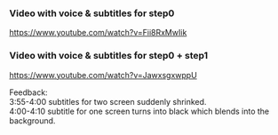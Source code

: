 ### Video with voice & subtitles for step0
https://www.youtube.com/watch?v=Fii8RxMwIik

### Video with voice & subtitles for step0 + step1
https://www.youtube.com/watch?v=JawxsgxwppU

Feedback:  
3:55-4:00 subtitles for two screen suddenly shrinked.   
4:00-4:10 subtitle for one screen turns into black which blends into the background. 
